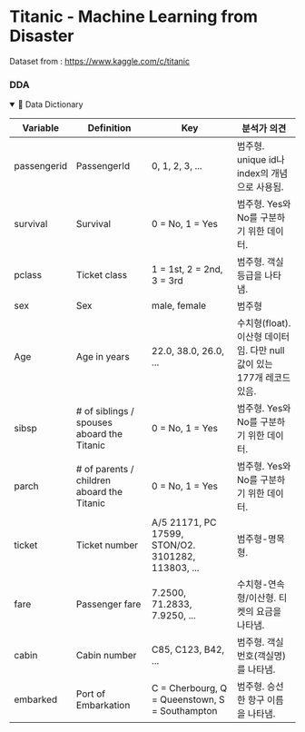 # Titanic - Machine Learning from Disaster
Dataset from : https://www.kaggle.com/c/titanic

### DDA

<details open>
<summary>📕 Data Dictionary</summary>

| Variable | Definition | Key | 분석가 의견 |
| --- | --- | --- | --- |
| passengerid | PassengerId | 0, 1, 2, 3, ... | 범주형. unique id나 index의 개념으로 사용됨. |
| survival | Survival | 0 = No, 1 = Yes | 범주형. Yes와 No를 구분하기 위한 데이터. |
| pclass | Ticket class | 1 = 1st, 2 = 2nd, 3 = 3rd | 범주형. 객실 등급을 나타냄. |
| sex | Sex | male, female | 범주형 |
| Age | Age in years | 22.0, 38.0, 26.0, ... | 수치형(float). 이산형 데이터임. 다만 null값이 있는 177개 레코드 있음. |
| sibsp | # of siblings / spouses aboard the Titanic | 0 = No, 1 = Yes | 범주형. Yes와 No를 구분하기 위한 데이터. |
| parch | # of parents / children aboard the Titanic | 0 = No, 1 = Yes  | 범주형. Yes와 No를 구분하기 위한 데이터. |
| ticket | Ticket number | A/5 21171, PC 17599, STON/O2. 3101282, 113803, ... | 범주형-명목형. |
| fare | Passenger fare | 7.2500, 71.2833, 7.9250, ... | 수치형-연속형/이산형. 티켓의 요금을 나타냄. |
| cabin | Cabin number | C85, C123, B42, ... | 범주형. 객실 번호(객실명)를 나타냄. |
| embarked | Port of Embarkation | C = Cherbourg, Q = Queenstown, S = Southampton | 범주형. 승선한 항구 이름을 나타냄. |

</details>

